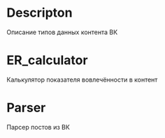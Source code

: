 # Descripton
Описание типов данных контента ВК 

# ER_calculator
Калькулятор показателя вовлечённости в контент

# Parser 
Парсер постов из ВК